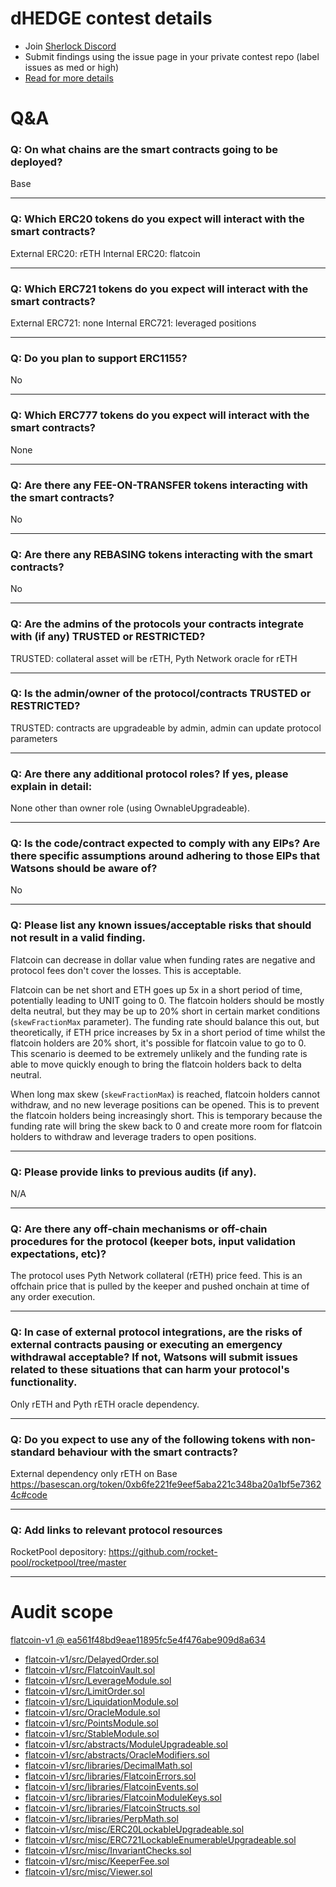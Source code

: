 
# dHEDGE contest details

- Join [Sherlock Discord](https://discord.gg/MABEWyASkp)
- Submit findings using the issue page in your private contest repo (label issues as med or high)
- [Read for more details](https://docs.sherlock.xyz/audits/watsons)

# Q&A

### Q: On what chains are the smart contracts going to be deployed?
Base
___

### Q: Which ERC20 tokens do you expect will interact with the smart contracts? 
External ERC20: rETH
Internal ERC20: flatcoin
___

### Q: Which ERC721 tokens do you expect will interact with the smart contracts? 
External ERC721: none
Internal ERC721: leveraged positions
___

### Q: Do you plan to support ERC1155?
No
___

### Q: Which ERC777 tokens do you expect will interact with the smart contracts? 
None
___

### Q: Are there any FEE-ON-TRANSFER tokens interacting with the smart contracts?

No
___

### Q: Are there any REBASING tokens interacting with the smart contracts?

No
___

### Q: Are the admins of the protocols your contracts integrate with (if any) TRUSTED or RESTRICTED?
TRUSTED: collateral asset will be rETH, Pyth Network oracle for rETH
___

### Q: Is the admin/owner of the protocol/contracts TRUSTED or RESTRICTED?
TRUSTED: contracts are upgradeable by admin, admin can update protocol parameters
___

### Q: Are there any additional protocol roles? If yes, please explain in detail:
None other than owner role (using OwnableUpgradeable).
___

### Q: Is the code/contract expected to comply with any EIPs? Are there specific assumptions around adhering to those EIPs that Watsons should be aware of?
No
___

### Q: Please list any known issues/acceptable risks that should not result in a valid finding.
Flatcoin can decrease in dollar value when funding rates are negative and protocol fees don't cover the losses. This is acceptable.

Flatcoin can be net short and ETH goes up 5x in a short period of time, potentially leading to UNIT going to 0.
The flatcoin holders should be mostly delta neutral, but they may be up to 20% short in certain market conditions (`skewFractionMax` parameter).
The funding rate should balance this out, but theoretically, if ETH price increases by 5x in a short period of time whilst the flatcoin holders are 20% short, it's possible for flatcoin value to go to 0. This scenario is deemed to be extremely unlikely and the funding rate is able to move quickly enough to bring the flatcoin holders back to delta neutral.

When long max skew (`skewFractionMax`) is reached, flatcoin holders cannot withdraw, and no new leverage positions can be opened.
This is to prevent the flatcoin holders being increasingly short. This is temporary because the funding rate will bring the skew back to 0 and create more room for flatcoin holders to withdraw and leverage traders to open positions.
___

### Q: Please provide links to previous audits (if any).
N/A
___

### Q: Are there any off-chain mechanisms or off-chain procedures for the protocol (keeper bots, input validation expectations, etc)?
The protocol uses Pyth Network collateral (rETH) price feed. This is an offchain price that is pulled by the keeper and pushed onchain at time of any order execution.
___

### Q: In case of external protocol integrations, are the risks of external contracts pausing or executing an emergency withdrawal acceptable? If not, Watsons will submit issues related to these situations that can harm your protocol's functionality.
Only rETH and Pyth rETH oracle dependency.
___

### Q: Do you expect to use any of the following tokens with non-standard behaviour with the smart contracts?
External dependency only rETH on Base https://basescan.org/token/0xb6fe221fe9eef5aba221c348ba20a1bf5e73624c#code
___

### Q: Add links to relevant protocol resources
RocketPool depository: https://github.com/rocket-pool/rocketpool/tree/master
___



# Audit scope


[flatcoin-v1 @ ea561f48bd9eae11895fc5e4f476abe909d8a634](https://github.com/dhedge/flatcoin-v1/tree/ea561f48bd9eae11895fc5e4f476abe909d8a634)
- [flatcoin-v1/src/DelayedOrder.sol](flatcoin-v1/src/DelayedOrder.sol)
- [flatcoin-v1/src/FlatcoinVault.sol](flatcoin-v1/src/FlatcoinVault.sol)
- [flatcoin-v1/src/LeverageModule.sol](flatcoin-v1/src/LeverageModule.sol)
- [flatcoin-v1/src/LimitOrder.sol](flatcoin-v1/src/LimitOrder.sol)
- [flatcoin-v1/src/LiquidationModule.sol](flatcoin-v1/src/LiquidationModule.sol)
- [flatcoin-v1/src/OracleModule.sol](flatcoin-v1/src/OracleModule.sol)
- [flatcoin-v1/src/PointsModule.sol](flatcoin-v1/src/PointsModule.sol)
- [flatcoin-v1/src/StableModule.sol](flatcoin-v1/src/StableModule.sol)
- [flatcoin-v1/src/abstracts/ModuleUpgradeable.sol](flatcoin-v1/src/abstracts/ModuleUpgradeable.sol)
- [flatcoin-v1/src/abstracts/OracleModifiers.sol](flatcoin-v1/src/abstracts/OracleModifiers.sol)
- [flatcoin-v1/src/libraries/DecimalMath.sol](flatcoin-v1/src/libraries/DecimalMath.sol)
- [flatcoin-v1/src/libraries/FlatcoinErrors.sol](flatcoin-v1/src/libraries/FlatcoinErrors.sol)
- [flatcoin-v1/src/libraries/FlatcoinEvents.sol](flatcoin-v1/src/libraries/FlatcoinEvents.sol)
- [flatcoin-v1/src/libraries/FlatcoinModuleKeys.sol](flatcoin-v1/src/libraries/FlatcoinModuleKeys.sol)
- [flatcoin-v1/src/libraries/FlatcoinStructs.sol](flatcoin-v1/src/libraries/FlatcoinStructs.sol)
- [flatcoin-v1/src/libraries/PerpMath.sol](flatcoin-v1/src/libraries/PerpMath.sol)
- [flatcoin-v1/src/misc/ERC20LockableUpgradeable.sol](flatcoin-v1/src/misc/ERC20LockableUpgradeable.sol)
- [flatcoin-v1/src/misc/ERC721LockableEnumerableUpgradeable.sol](flatcoin-v1/src/misc/ERC721LockableEnumerableUpgradeable.sol)
- [flatcoin-v1/src/misc/InvariantChecks.sol](flatcoin-v1/src/misc/InvariantChecks.sol)
- [flatcoin-v1/src/misc/KeeperFee.sol](flatcoin-v1/src/misc/KeeperFee.sol)
- [flatcoin-v1/src/misc/Viewer.sol](flatcoin-v1/src/misc/Viewer.sol)

